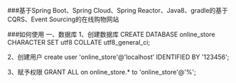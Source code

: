 ###基于Spring Boot、Spring Cloud、Spring Reactor、Java8、gradle的基于CQRS、Event Sourcing的在线购物网站

###如何使用
一、数据库
1、创建数据库
  CREATE  DATABASE online_store CHARACTER SET  utf8  COLLATE utf8_general_ci;

2、创建用户
create user 'online_store'@'localhost' IDENTIFIED BY '123456';

3、赋予权限
GRANT ALL on online_store.* to 'online_store'@'%';